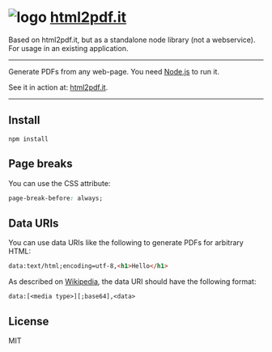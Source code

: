 ![logo](http://html2pdf.it/favicon-32x32.png) [html2pdf.it](http://www.html2pdf.it)
===========
Based on html2pdf.it, but as a standalone node library (not a webservice). For usage in an existing application. 

----

Generate PDFs from any web-page. You need [Node.js](http://nodejs.org) to run it.

See it in action at: [html2pdf.it](http://www.html2pdf.it).

----

Install
-----------
```shell
npm install
```

Page breaks
-----------
You can use the CSS attribute:
```css
page-break-before: always;
```

Data URIs
---------
You can use data URIs like the following to generate PDFs for arbitrary HTML:
```html
data:text/html;encoding=utf-8,<h1>Hello</h1>
```

As described on [Wikipedia](https://en.wikipedia.org/wiki/Data_URI_scheme), the data URI should have the following format:
```
data:[<media type>][;base64],<data>
```

License
-------
MIT
